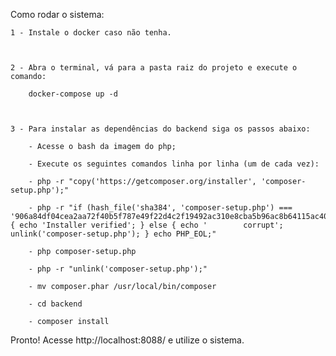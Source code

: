 Como rodar o sistema:

    1 - Instale o docker caso não tenha.



    2 - Abra o terminal, vá para a pasta raiz do projeto e execute o comando: 

        docker-compose up -d



    3 - Para instalar as dependências do backend siga os passos abaixo:

        - Acesse o bash da imagem do php;

        - Execute os seguintes comandos linha por linha (um de cada vez):

        - php -r "copy('https://getcomposer.org/installer', 'composer-setup.php');"

        - php -r "if (hash_file('sha384', 'composer-setup.php') === '906a84df04cea2aa72f40b5f787e49f22d4c2f19492ac310e8cba5b96ac8b64115ac402c8cd292b8a03482574915d1a8') { echo 'Installer verified'; } else { echo '        corrupt'; unlink('composer-setup.php'); } echo PHP_EOL;"
        
        - php composer-setup.php
        
        - php -r "unlink('composer-setup.php');"
        
        - mv composer.phar /usr/local/bin/composer
        
        - cd backend
        
        - composer install


Pronto! Acesse http://localhost:8088/ e utilize o sistema.